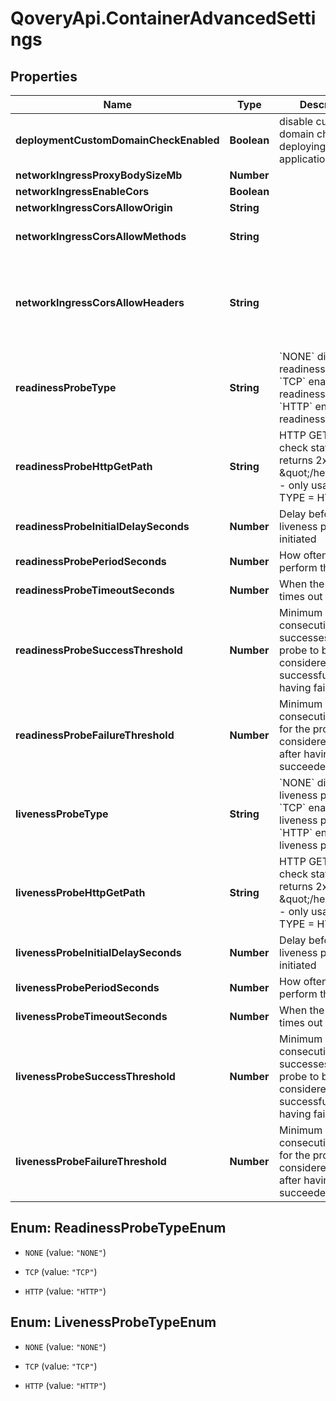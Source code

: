# QoveryApi.ContainerAdvancedSettings

## Properties

Name | Type | Description | Notes
------------ | ------------- | ------------- | -------------
**deploymentCustomDomainCheckEnabled** | **Boolean** | disable custom domain check when deploying an application | [optional] [default to true]
**networkIngressProxyBodySizeMb** | **Number** |  | [optional] [default to 100]
**networkIngressEnableCors** | **Boolean** |  | [optional] [default to false]
**networkIngressCorsAllowOrigin** | **String** |  | [optional] [default to &#39;*&#39;]
**networkIngressCorsAllowMethods** | **String** |  | [optional] [default to &#39;GET, PUT, POST, DELETE, PATCH, OPTIONS&#39;]
**networkIngressCorsAllowHeaders** | **String** |  | [optional] [default to &#39;DNT,Keep-Alive,User-Agent,X-Requested-With,If-Modified-Since,Cache-Control,Content-Type,Range,Authorization&#39;]
**readinessProbeType** | **String** | &#x60;NONE&#x60; disable readiness probe &#x60;TCP&#x60; enable TCP readiness probe &#x60;HTTP&#x60; enable HTTP readiness probe  | [optional] [default to &#39;TCP&#39;]
**readinessProbeHttpGetPath** | **String** | HTTP GET path to check status (must returns 2xx E.g \&quot;/healtz\&quot;) - only usable with TYPE &#x3D; HTTP | [optional] [default to &#39;/&#39;]
**readinessProbeInitialDelaySeconds** | **Number** | Delay before liveness probe is initiated | [optional] [default to 30]
**readinessProbePeriodSeconds** | **Number** | How often to perform the probe | [optional] [default to 10]
**readinessProbeTimeoutSeconds** | **Number** | When the probe times out | [optional] [default to 1]
**readinessProbeSuccessThreshold** | **Number** | Minimum consecutive successes for the probe to be considered successful after having failed. | [optional] [default to 1]
**readinessProbeFailureThreshold** | **Number** | Minimum consecutive failures for the probe to be considered failed after having succeeded. | [optional] [default to 3]
**livenessProbeType** | **String** | &#x60;NONE&#x60; disable liveness probe &#x60;TCP&#x60; enable TCP liveness probe &#x60;HTTP&#x60; enable HTTP liveness probe  | [optional] [default to &#39;TCP&#39;]
**livenessProbeHttpGetPath** | **String** | HTTP GET path to check status (must returns 2xx E.g \&quot;/healtz\&quot;) - only usable with TYPE &#x3D; HTTP | [optional] [default to &#39;/&#39;]
**livenessProbeInitialDelaySeconds** | **Number** | Delay before liveness probe is initiated | [optional] [default to 30]
**livenessProbePeriodSeconds** | **Number** | How often to perform the probe | [optional] [default to 10]
**livenessProbeTimeoutSeconds** | **Number** | When the probe times out | [optional] [default to 5]
**livenessProbeSuccessThreshold** | **Number** | Minimum consecutive successes for the probe to be considered successful after having failed. | [optional] [default to 1]
**livenessProbeFailureThreshold** | **Number** | Minimum consecutive failures for the probe to be considered failed after having succeeded. | [optional] [default to 3]



## Enum: ReadinessProbeTypeEnum


* `NONE` (value: `"NONE"`)

* `TCP` (value: `"TCP"`)

* `HTTP` (value: `"HTTP"`)





## Enum: LivenessProbeTypeEnum


* `NONE` (value: `"NONE"`)

* `TCP` (value: `"TCP"`)

* `HTTP` (value: `"HTTP"`)




